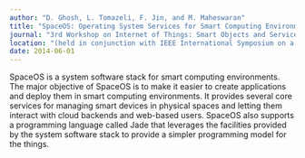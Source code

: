 ```yaml
---
author: "D. Ghosh, L. Tomazeli, F. Jin, and M. Maheswaran"
title: "SpaceOS: Operating System Services for Smart Computing Environments"
journal: "3rd Workshop on Internet of Things: Smart Objects and Services"
location: "(held in conjunction with IEEE International Symposium on a World of Wireless, Mobile and Multimedia Networks), Sydney, Australia"
date: 2014-06-01
---
```

SpaceOS is a system software stack for smart computing environments. The major objective of SpaceOS is to make it easier to create applications and deploy them in smart computing environments. It provides several core services for managing smart devices in physical spaces and letting them interact with cloud backends and web-based users. SpaceOS also supports a programming language called Jade that leverages the facilities provided by the system software stack to provide a simpler programming model for the things.